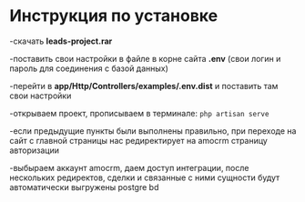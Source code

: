 # Инструкция по установке
<p>-скачать <strong>leads-project.rar</strong><p>
<p>-поставить свои настройки в файле в корне сайта <strong style="font-style:terminal">.env</strong> (свои логин и пароль для соединения с базой данных)</p>
<p>-перейти в <strong>app/Http/Controllers/examples/.env.dist</strong> и поставить там свои настройки</p> 
<p>-открываем проект, прописываем в терминале: <code>php artisan serve</code></p> 
<p>-если предыдущие пункты были выполнены правильно, при переходе на сайт с главной страницы наc редиректирует на amocrm страницу авторизации</p>
<p>-выбыраем аккаунт amocrm, даем доступ интеграции, после нескольких редиректов, сделки и связанные с ними сущности будут автоматически выгружены postgre bd</p>
